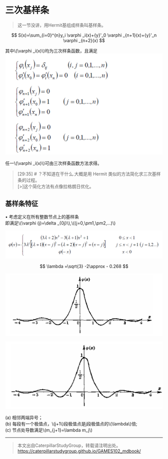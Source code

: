 # 三次基样条   

> 这一节没讲，用Hermit基组成样条叫基样条。  

$$
S(x)=\sum_{i=0}^{n}y_i \varphi _i(x)+{y}'_0 \varphi _{n+1}(x)+{y}'_n \varphi _{n+2}(x)
$$

其中\\(\varphi _i(x)\\)均为三次样条函数，且满足  
![](../assets/公式1.png)


任一\\(\varphi _i(x)\\)可由三次样条函数方法求得。  

> [29:35] # ？不知道在干什么.大概是用 Hermit 类似的方法简化求三次基样条的过程。     
> [>]这个简化方法有点像拉格朗日优化。    

## 基样条特征   

• 考虑定义在所有整数节点上的基样条    
即满足\\(\varphi (j)=\delta _{0j}\\),\\((j=0,\pm1,\pm2,...)\\)    

![](../assets/几何-32.png)

$$
\lambda =\sqrt{3} -2\approx - 0.268
$$

![](../assets/几何-20.png)

![](../assets/几何-21.png)

(a) 相邻两端异号；    
(b) 每段有一个极值点，\\(j+1\\)段极值点是j段极值点的\\(\lambda\\)倍;     
(c) 节点处导数满足\\(m_{j+1}=\lambda m_j\\)   

---  

> 本文出自CaterpillarStudyGroup，转载请注明出处。
https://caterpillarstudygroup.github.io/GAMES102_mdbook/

